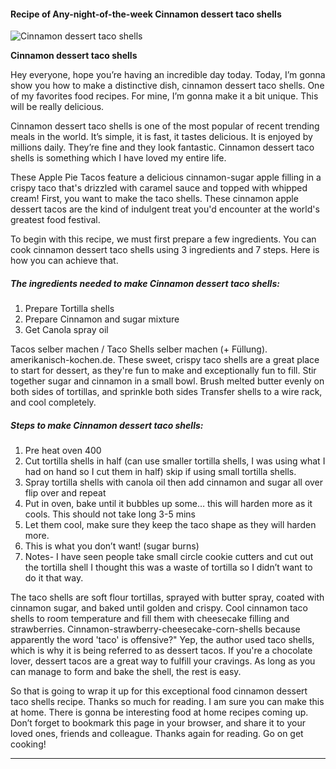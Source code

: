             

#### Recipe of Any-night-of-the-week Cinnamon dessert taco shells

![Cinnamon dessert taco shells](https://img-global.cpcdn.com/recipes/bddfb94fe48de7a0/751x532cq70/cinnamon-dessert-taco-shells-recipe-main-photo.jpg)

**Cinnamon dessert taco shells**

Hey everyone, hope you’re having an incredible day today. Today, I’m gonna show you how to make a distinctive dish, cinnamon dessert taco shells. One of my favorites food recipes. For mine, I’m gonna make it a bit unique. This will be really delicious.

Cinnamon dessert taco shells is one of the most popular of recent trending meals in the world. It’s simple, it is fast, it tastes delicious. It is enjoyed by millions daily. They’re fine and they look fantastic. Cinnamon dessert taco shells is something which I have loved my entire life.

These Apple Pie Tacos feature a delicious cinnamon-sugar apple filling in a crispy taco that's drizzled with caramel sauce and topped with whipped cream! First, you want to make the taco shells. These cinnamon apple dessert tacos are the kind of indulgent treat you'd encounter at the world's greatest food festival.

To begin with this recipe, we must first prepare a few ingredients. You can cook cinnamon dessert taco shells using 3 ingredients and 7 steps. Here is how you can achieve that.

##### The ingredients needed to make Cinnamon dessert taco shells:

1.  Prepare Tortilla shells
2.  Prepare Cinnamon and sugar mixture
3.  Get Canola spray oil

Tacos selber machen / Taco Shells selber machen (+ Füllung). amerikanisch-kochen.de. These sweet, crispy taco shells are a great place to start for dessert, as they're fun to make and exceptionally fun to fill. Stir together sugar and cinnamon in a small bowl. Brush melted butter evenly on both sides of tortillas, and sprinkle both sides Transfer shells to a wire rack, and cool completely.

##### Steps to make Cinnamon dessert taco shells:

1.  Pre heat oven 400
2.  Cut tortilla shells in half (can use smaller tortilla shells, I was using what I had on hand so I cut them in half) skip if using small tortilla shells.
3.  Spray tortilla shells with canola oil then add cinnamon and sugar all over flip over and repeat
4.  Put in oven, bake until it bubbles up some… this will harden more as it cools. This should not take long 3-5 mins
5.  Let them cool, make sure they keep the taco shape as they will harden more.
6.  This is what you don’t want! (sugar burns)
7.  Notes- I have seen people take small circle cookie cutters and cut out the tortilla shell I thought this was a waste of tortilla so I didn’t want to do it that way.

The taco shells are soft flour tortillas, sprayed with butter spray, coated with cinnamon sugar, and baked until golden and crispy. Cool cinnamon taco shells to room temperature and fill them with cheesecake filling and strawberries. Cinnamon-strawberry-cheesecake-corn-shells because apparently the word 'taco' is offensive?" Yep, the author used taco shells, which is why it is being referred to as dessert tacos. If you're a chocolate lover, dessert tacos are a great way to fulfill your cravings. As long as you can manage to form and bake the shell, the rest is easy.

So that is going to wrap it up for this exceptional food cinnamon dessert taco shells recipe. Thanks so much for reading. I am sure you can make this at home. There is gonna be interesting food at home recipes coming up. Don’t forget to bookmark this page in your browser, and share it to your loved ones, friends and colleague. Thanks again for reading. Go on get cooking!

* * *